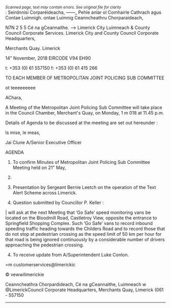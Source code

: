 *<small>Scanned page, text may contain errors. See original file for clarity</small>*  
: Seirdnnisi Corparéideacha,
_—_—_ Pehle anlar ol Comhairle Cathrach agus Contae Luimnigh.
ontae Luimnig Ceanncheathru Chorparaideach,

N7N 2 5 5 Cé na gCeannaithe.
—> Limerick City Luimneach
& County Council
Corporate Services.
Limerick City and County Council
Corporate Headquarters,

Merchants Quay.
Limerick

14” November, 2018 EIRCODE V94 EH90

t: +353 (0) 61 557150
f: +353 (0) 61 415 266

TO EACH MEMBER OF METROPOLITAN JOINT POLICING SUB COMMITTEE

ot teeeeeeeee

AChara,

A Meeting of the Metropolitan Joint Policing Sub Committee will take place in the Council Chamber,
Merchant's Quay, on Monday, 1 m 018 at 11.45 p.m.

Details of Agenda to be discussed at the meeting are set out hereunder :

Is mise, le meas,

Jai Clune
A/Senior Executive Officer

AGENDA

1. To confirm Minutes of Metropolitan Joint Policing Sub Committee Meeting held on 21" May,
2018.

2. Presentation by Sergeant Bernie Leetch on the operation of the Text Alert Scheme across
Limerick.

3. Question submitted by Councillor P. Keller :

| will ask at the next Meeting that ‘Go Safe’ speed monitoring vans be located on the
Bloodmill Road, Castletroy View, opposite the entrance to Springfield Shopping Complex.
Such ‘Go Safe’ vans to record inbound speeding traffic heading towards the Childers Road
and to record those that do not stop at pedestrian crossing as the speed limit of 50 km per
hour for that road is being ignored continuously by a considerable number of drivers
approaching the pedestrian crossing.

4. To receive update from A/Superintendent Luke Conlon.

=m customerservices@limerickic

© vewwilimerickie

Ceanncheathra Chorpardideach, Cé na gCeannaithe, Luimneach w @LimerickCouncil
Corporate Headquarters, Merchants Quay, Limerick (061 - 557150

---
